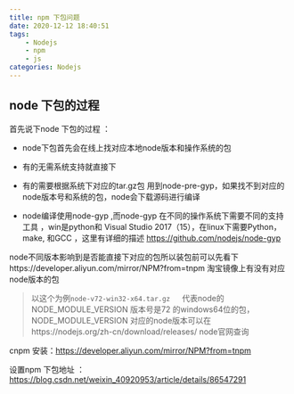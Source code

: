 ```yaml
---
title: npm 下包问题
date: 2020-12-12 18:40:51
tags: 
	- Nodejs
	- npm 
	- js
categories: Nodejs
---
```


## node 下包的过程

首先说下node  下包的过程 ：

-  node下包首先会在线上找对应本地node版本和操作系统的包  

- 有的无需系统支持就直接下 
- 有的需要根据系统下对应的tar.gz包 用到node-pre-gyp，如果找不到对应的node版本号和系统的包，node会下载源码进行编译
- node编译使用node-gyp ,而node-gyp 在不同的操作系统下需要不同的支持工具 ，win是python和 Visual Studio 2017（15），在linux下需要Python， make,  和GCC  ，这里有详细的描述  https://github.com/nodejs/node-gyp

node不同版本影响到是否能直接下对应的包所以装包前可以先看下https://developer.aliyun.com/mirror/NPM?from=tnpm 淘宝镜像上有没有对应node版本的包

> 以这个为例`node-v72-win32-x64.tar.gz   `代表node的NODE_MODULE_VERSION 版本号是72 的windows64位的包，NODE_MODULE_VERSION 对应的node版本可以在https://nodejs.org/zh-cn/download/releases/ node官网查询

cnpm 安装：https://developer.aliyun.com/mirror/NPM?from=tnpm

设置npm 下包地址 ： https://blog.csdn.net/weixin_40920953/article/details/86547291

